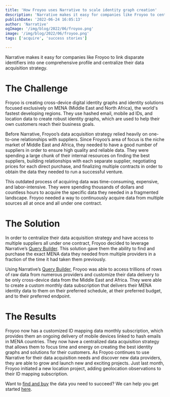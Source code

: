 ```yaml
---
title: 'How Froyoo uses Narrative to scale identity graph creation'
description: 'Narrative makes it easy for companies like Froyoo to centralize their data acquisition strategy and scale identity graph creation.'
publishDate: '2022-06-24 16:05:13'
author: 'Narrative'
ogImage: '/img/blog/2022/06/froyoo.png'
image: '/img/blog/2022/06/froyoo.png'
tags: ['acquire', 'success stories']

---
```

Narrative makes it easy for companies like Froyoo to link disparate identifiers into one comprehensive profile and centralize their data acquisition strategy.

**The Challenge** 
==================

Froyoo is creating cross-device digital identity graphs and identity solutions focused exclusively on MENA (Middle East and North Africa), the world's fastest developing regions. They use hashed email, mobile ad IDs, and location data to create robust identity graphs, which are used to help their own customers reach their business goals. 

Before Narrative, Froyoo’s data acquisition strategy relied heavily on one-to-one relationships with suppliers. Since Froyoo’s area of focus is the niche market of Middle East and Africa, they needed to have a good number of suppliers in order to ensure high quality and reliable data. They were spending a large chunk of their internal resources on finding the best suppliers, building relationships with each separate supplier, negotiating prices for each direct purchase, and finalizing multiple contracts in order to obtain the data they needed to run a successful venture.

This outdated process of acquiring data was time-consuming, expensive, and labor-intensive. They were spending thousands of dollars and countless hours to acquire the specific data they needed in a fragmented landscape. Froyoo needed a way to continuously acquire data from multiple sources all at once and all under one contract.

**The Solution** 
=================

In order to centralize their data acquisition strategy and have access to multiple suppliers all under one contract, Froyoo decided to leverage Narrative’s [Query Builder](/products/query-builder). This solution gave them the ability to find and purchase the exact MENA data they needed from multiple providers in a fraction of the time it had taken them previously.  

Using Narrative’s [Query Builder](/products/query-builder), Froyoo was able to access trillions of rows of raw data from numerous providers and customize their data delivery to be only cross-device data from the Middle East and Africa. They were able to create a custom monthly data subscription that delivers their MENA identity data to them on their preferred schedule, at their preferred budget, and to their preferred endpoint.

**The Results** 
================

Froyoo now has a customized ID mapping data monthly subscription, which provides them an ongoing delivery of mobile devices linked to hash emails in MENA countries. They now have a centralized data acquisition strategy that allows them to focus time and energy on creating the best identity graphs and solutions for their customers. As Froyoo continues to use Narrative for their data acquisition needs and discover new data providers, they are able to grow and launch new and exciting projects. Just last month, Froyoo initiated a new location project, adding geolocation observations to their ID mapping subscription.

Want to [find and buy](https://www.narrative.io/buyer-studio) the data you need to succeed? We can help you get started [here](/contact).

